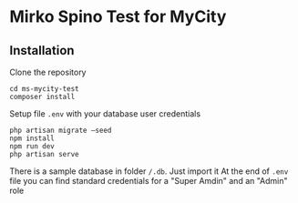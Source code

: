 # Mirko Spino Test for MyCity
## Installation
Clone the repository
```
cd ms-mycity-test
composer install
```
Setup file `.env` with your database user credentials
```
php artisan migrate —seed
npm install
npm run dev
php artisan serve
```
There is a sample database in folder `/.db`. Just import it
At the end of `.env` file you can find standard credentials for a "Super Amdin" and an "Admin" role

